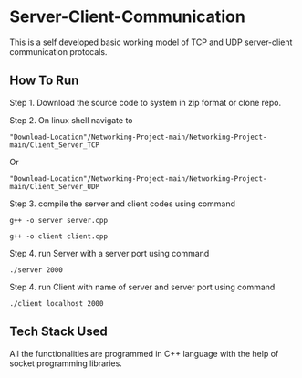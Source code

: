 # Server-Client-Communication
This is a self developed basic working model of TCP and UDP server-client communication protocals.

## How To Run
Step 1. Download the source code to system in zip format or clone repo.

Step 2. On linux shell navigate to 
```
"Download-Location"/Networking-Project-main/Networking-Project-main/Client_Server_TCP
```
Or
```
"Download-Location"/Networking-Project-main/Networking-Project-main/Client_Server_UDP
```
Step 3. compile the server and client codes using command 
```
g++ -o server server.cpp
```
```
g++ -o client client.cpp
```
Step 4. run Server with a server port using command 
```
./server 2000
```
Step 4. run Client with name of server and server port using command 
```
./client localhost 2000
```
## Tech Stack Used
All the functionalities are programmed in C++ language with the help of socket programming libraries.
